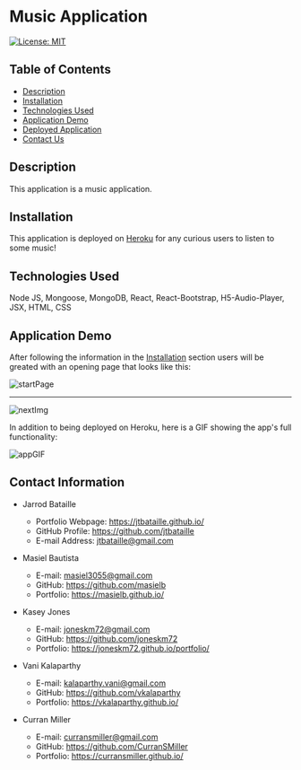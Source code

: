 # Music Application
[![License: MIT](https://img.shields.io/badge/License-MIT-yellow.svg)](https://opensource.org/licenses/MIT)

## Table of Contents
* [Description](#description)
* [Installation](#installation)
* [Technologies Used](#technologies-used)
* [Application Demo](#application-demo)
* [Deployed Application](#deployed-application)
* [Contact Us](#contact-us)

## Description
This application is a music application.

## Installation
This application is deployed on [Heroku](#) for any curious users to listen to some music!

## Technologies Used
Node JS, Mongoose, MongoDB, React, React-Bootstrap, H5-Audio-Player, JSX, HTML, CSS

## Application Demo
After following the information in the [Installation](#installation) section users will be greated with an opening page that looks like this:

![startPage](public/assets/img/startPage.png)

------------------------------------------------------

![nextImg](public/assets/img/nextImg.png)

In addition to being deployed on Heroku, here is a GIF showing the app's full functionality:

![appGIF](public/assets/gif/appGIF.gif)

## Contact Information
* Jarrod Bataille

  * Portfolio Webpage: https://jtbataille.github.io/
  * GitHub Profile: https://github.com/jtbataille
  * E-mail Address: jtbataille@gmail.com

* Masiel Bautista
   
   * E-mail: masiel3055@gmail.com
   * GitHub: https://github.com/masielb
   * Portfolio: https://masielb.github.io/

* Kasey Jones
   
   * E-mail: joneskm72@gmail.com
   * GitHub: https://github.com/joneskm72
   * Portfolio: https://joneskm72.github.io/portfolio/
   
* Vani Kalaparthy
   
   * E-mail: kalaparthy.vani@gmail.com
   * GitHub: https://github.com/vkalaparthy
   * Portfolio: https://vkalaparthy.github.io/
   
* Curran Miller
   
   * E-mail: curransmiller@gmail.com
   * GitHub: https://github.com/CurranSMiller
   * Portfolio: https://curransmiller.github.io/